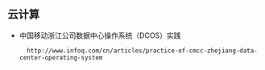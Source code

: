 ## 云计算 ##


- 中国移动浙江公司数据中心操作系统（DCOS）实践

		http://www.infoq.com/cn/articles/practice-of-cmcc-zhejiang-data-center-operating-system